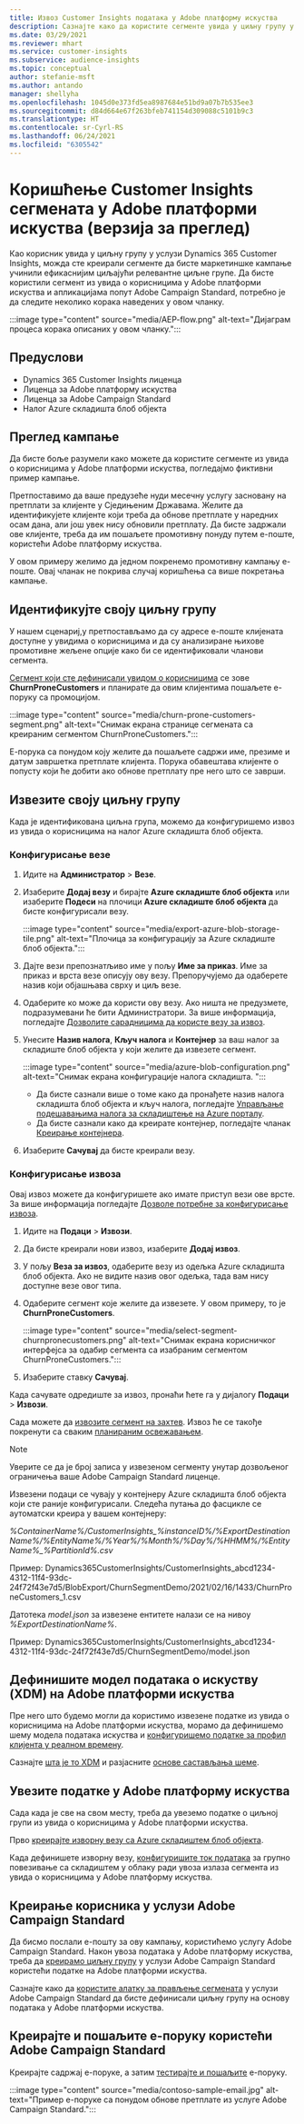```yaml
---
title: Извоз Customer Insights података у Adobe платформу искуства
description: Сазнајте како да користите сегменте увида у циљну групу у услузи Adobe Experience Platform.
ms.date: 03/29/2021
ms.reviewer: mhart
ms.service: customer-insights
ms.subservice: audience-insights
ms.topic: conceptual
author: stefanie-msft
ms.author: antando
manager: shellyha
ms.openlocfilehash: 1045d0e373fd5ea8987684e51bd9a07b7b535ee3
ms.sourcegitcommit: d84d664e67f263bfeb741154d309088c5101b9c3
ms.translationtype: HT
ms.contentlocale: sr-Cyrl-RS
ms.lasthandoff: 06/24/2021
ms.locfileid: "6305542"
---
```

# <a name="use-customer-insights-segments-in-adobe-experience-platform-preview"></a>Коришћење Customer Insights сегмената у Adobe платформи искуства (верзија за преглед)

Као корисник увида у циљну групу у услузи Dynamics 365 Customer Insights, можда сте креирали сегменте да бисте маркетиншке кампање учинили ефикаснијим циљајући релевантне циљне групе. Да бисте користили сегмент из увида о корисницима у Adobe платформи искуства и апликацијама попут Adobe Campaign Standard, потребно је да следите неколико корака наведених у овом чланку.

:::image type="content" source="media/AEP-flow.png" alt-text="Дијаграм процеса корака описаних у овом чланку.":::

## <a name="prerequisites"></a>Предуслови

-   Dynamics 365 Customer Insights лиценца
-   Лиценца за Adobe платформу искуства
-   Лиценца за Adobe Campaign Standard
-   Налог Azure складишта блоб објекта

## <a name="campaign-overview"></a>Преглед кампање

Да бисте боље разумели како можете да користите сегменте из увида о корисницима у Adobe платформи искуства, погледајмо фиктивни пример кампање.

Претпоставимо да ваше предузеће нуди месечну услугу засновану на претплати за клијенте у Сједињеним Државама. Желите да идентификујете клијенте који треба да обнове претплате у наредних осам дана, али још увек нису обновили претплату. Да бисте задржали ове клијенте, треба да им пошаљете промотивну понуду путем е-поште, користећи Adobe платформу искуства.

У овом примеру желимо да једном покренемо промотивну кампању е-поште. Овај чланак не покрива случај коришћења са више покретања кампање.

## <a name="identify-your-target-audience"></a>Идентификујте своју циљну групу

У нашем сценариј,у претпостављамо да су адресе е-поште клијената доступне у увидима о корисницима и да су анализиране њихове промотивне жељене опције како би се идентификовали чланови сегмента.

[Сегмент који сте дефинисали увидом о корисницима](segments.md) се зове **ChurnProneCustomers** и планирате да овим клијентима пошаљете е-поруку са промоцијом.

:::image type="content" source="media/churn-prone-customers-segment.png" alt-text="Снимак екрана странице сегмената са креираним сегментом ChurnProneCustomers.":::

Е-порука са понудом коју желите да пошаљете садржи име, презиме и датум завршетка претплате клијента. Порука обавештава клијенте о попусту који ће добити ако обнове претплату пре него што се заврши.

## <a name="export-your-target-audience"></a>Извезите своју циљну групу

Када је идентификована циљна група, можемо да конфигуришемо извоз из увида о корисницима на налог Azure складишта блоб објекта.

### <a name="configure-a-connection"></a>Конфигурисање везе

1. Идите на **Администратор** > **Везе**.

1. Изаберите **Додај везу** и бирајте **Azure складиште блоб објекта** или изаберите **Подеси** на плочици **Azure складиште блоб објекта** да бисте конфигурисали везу.

   :::image type="content" source="media/export-azure-blob-storage-tile.png" alt-text="Плочица за конфигурацију за Azure складиште блоб објекта."::: 

1. Дајте вези препознатљиво име у пољу **Име за приказ**. Име за приказ и врста везе описују ову везу. Препоручујемо да одаберете назив који објашњава сврху и циљ везе.

1. Одаберите ко може да користи ову везу. Ако ништа не предузмете, подразумевани ће бити Администратори. За више информација, погледајте [Дозволите сарадницима да користе везу за извоз](connections.md#allow-contributors-to-use-a-connection-for-exports).

1. Унесите **Назив налога**, **Кључ налога** и **Контејнер** за ваш налог за складиште блоб објекта у који желите да извезете сегмент.  
      
   :::image type="content" source="media/azure-blob-configuration.png" alt-text="Снимак екрана конфигурације налога складишта. "::: 
   
    - Да бисте сазнали више о томе како да пронађете назив налога складишта блоб објекта и кључ налога, погледајте [Управљање подешавањима налога за складиштење на Azure порталу](/azure/storage/common/storage-account-manage).
    - Да бисте сазнали како да креирате контејнер, погледајте чланак [Креирање контејнера](/azure/storage/blobs/storage-quickstart-blobs-portal#create-a-container).

1. Изаберите **Сачувај** да бисте креирали везу. 

### <a name="configure-an-export"></a>Конфигурисање извоза

Овај извоз можете да конфигуришете ако имате приступ вези ове врсте. За више информација погледајте [Дозволе потребне за конфигурисање извоза](export-destinations.md#set-up-a-new-export).

1. Идите на **Подаци** > **Извози**.

1. Да бисте креирали нови извоз, изаберите **Додај извоз**.

1. У пољу **Веза за извоз**, одаберите везу из одељка Azure складишта блоб објекта. Ако не видите назив овог одељка, тада вам нису доступне везе овог типа.

1. Одаберите сегмент које желите да извезете. У овом примеру, то је **ChurnProneCustomers**.

   :::image type="content" source="media/select-segment-churnpronecustomers.png" alt-text="Снимак екрана корисничког интерфејса за одабир сегмента са изабраним сегментом ChurnProneCustomers.":::

1. Изаберите ставку **Сачувај**.

Када сачувате одредиште за извоз, пронаћи ћете га у дијалогу **Подаци** > **Извози**.

Сада можете да [извозите сегмент на захтев](export-destinations.md#run-exports-on-demand). Извоз ће се такође покренути са сваким [планираним освежавањем](system.md).

> [!NOTE]
> Уверите се да је број записа у извезеном сегменту унутар дозвољеног ограничења ваше Adobe Campaign Standard лиценце.

Извезени подаци се чувају у контејнеру Azure складишта блоб објекта који сте раније конфигурисали. Следећа путања до фасцикле се аутоматски креира у вашем контејнеру:

*%ContainerName%/CustomerInsights_%instanceID%/%ExportDestinationName%/%EntityName%/%Year%/%Month%/%Day%/%HHMM%/%EntityName%_%PartitionId%.csv*

Пример: Dynamics365CustomerInsights/CustomerInsights_abcd1234-4312-11f4-93dc-24f72f43e7d5/BlobExport/ChurnSegmentDemo/2021/02/16/1433/ChurnProneCustomers_1.csv

Датотека *model.json* за извезене ентитете налази се на нивоу *%ExportDestinationName%*.

Пример: Dynamics365CustomerInsights/CustomerInsights_abcd1234-4312-11f4-93dc-24f72f43e7d5/ChurnSegmentDemo/model.json

## <a name="define-experience-data-model-xdm-in-adobe-experience-platform"></a>Дефинишите модел података о искуству (XDM) на Adobe платформи искуства

Пре него што будемо могли да користимо извезене податке из увида о корисницима на Adobe платформи искуства, морамо да дефинишемо шему модела података искуства и [конфигуришемо податке за профил клијента у реалном времену](https://experienceleague.adobe.com/docs/experience-platform/profile/tutorials/dataset-configuration.html#tutorials).

Сазнајте [шта је то XDM](https://experienceleague.adobe.com/docs/experience-platform/xdm/home.html) и разјасните [основе састављања шеме](https://experienceleague.adobe.com/docs/experience-platform/xdm/schema/composition.html#schema).

## <a name="import-data-into-adobe-experience-platform"></a>Увезите податке у Adobe платформу искуства

Сада када је све на свом месту, треба да увеземо податке о циљној групи из увида о корисницима у Adobe платформи искуства.

Прво [креирајте изворну везу са Azure складиштем блоб објекта](https://experienceleague.adobe.com/docs/experience-platform/sources/ui-tutorials/create/cloud-storage/blob.html#getting-started).    

Када дефинишете изворну везу, [конфигуришите ток података](https://experienceleague.adobe.com/docs/experience-platform/sources/ui-tutorials/dataflow/cloud-storage.html#ui-tutorials) за групно повезивање са складиштем у облаку ради увоза излаза сегмента из увида о корисницима у Adobe платформу искуства.

## <a name="create-an-audience-in-adobe-campaign-standard"></a>Креирање корисника у услузи Adobe Campaign Standard

Да бисмо послали е-пошту за ову кампању, користићемо услугу Adobe Campaign Standard. Након увоза података у Adobe платформу искуства, треба да [креирамо циљну групу](https://experienceleague.adobe.com/docs/campaign-standard/using/profiles-and-audiences/get-started-profiles-and-audiences.html#permission) у услузи Adobe Campaign Standard користећи податке на Adobe платформи искуства.


Сазнајте како да [користите алатку за прављење сегмената](https://experienceleague.adobe.com/docs/campaign-standard/using/integrating-with-adobe-cloud/adobe-experience-platform/audience-destinations/aep-using-segment-builder.html) у услузи Adobe Campaign Standard да бисте дефинисали циљну групу на основу података у Adobe платформи искуства.

## <a name="create-and-send-the-email-using-adobe-campaign-standard"></a>Креирајте и пошаљите е-поруку користећи Adobe Campaign Standard

Креирајте садржај е-поруке, а затим [тестирајте и пошаљите](https://experienceleague.adobe.com/docs/campaign-standard/using/testing-and-sending/get-started-sending-messages.html#preparing-and-testing-messages) е-поруку.

:::image type="content" source="media/contoso-sample-email.jpg" alt-text="Пример е-поруке са понудом обнове претплате из услуге Adobe Campaign Standard.":::
